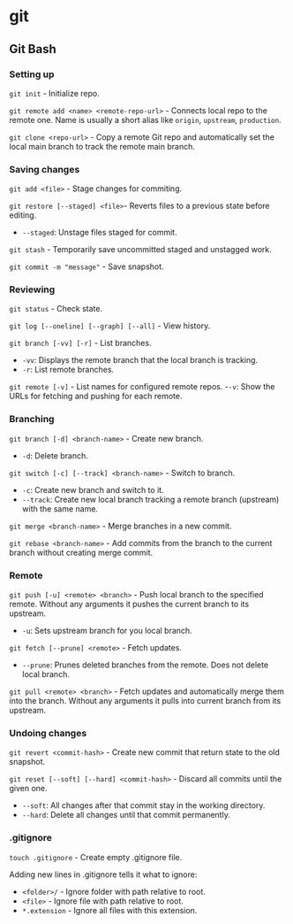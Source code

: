 # git

## Git Bash

### Setting up

`git init` - Initialize repo.

`git remote add <name> <remote-repo-url>` - Connects local repo to the remote one. Name is usually a short alias like `origin`, `upstream`, `production`.

`git clone <repo-url>` - Copy a remote Git repo and automatically set the local main branch to track the remote main branch.

### Saving changes

`git add <file>` - Stage changes for commiting.

`git restore [--staged] <file>`- Reverts files to a previous state before editing.
- `--staged`: Unstage files staged for commit.

`git stash` - Temporarily save uncommitted staged and unstagged work.

`git commit -m "message"` - Save snapshot.

### Reviewing

`git status` - Check state.

`git log [--oneline] [--graph] [--all]` - View history.

`git branch [-vv] [-r]` - List branches.  
- `-vv`: Displays the remote branch that the local branch is tracking.  
- `-r`: List remote branches.

`git remote [-v]` - List names for configured remote repos.
-`-v`: Show the URLs for fetching and pushing for each remote.


### Branching

`git branch [-d] <branch-name>` - Create new branch.
- `-d`: Delete branch.

`git switch [-c] [--track] <branch-name>` - Switch to branch.
- `-c`: Create new branch and switch to it.
- `--track`: Create new local branch tracking a remote branch (upstream) with the same name.

`git merge <branch-name>` - Merge branches in a new commit.

`git rebase <branch-name>` - Add commits from the branch to the current branch without creating merge commit.

### Remote

`git push [-u] <remote> <branch>` - Push local branch to the specified remote. Without any arguments it pushes the current branch to its upstream.
- `-u`: Sets upstream branch for you local branch.

`git fetch [--prune] <remote>` - Fetch updates.
- `--prune`: Prunes deleted branches from the remote. Does not delete local branch.

`git pull <remote> <branch>` - Fetch updates and automatically merge them into the branch. Without any arguments it pulls into current branch from its upstream.

### Undoing changes

`git revert <commit-hash>` - Create new commit that return state to the old snapshot.

`git reset [--soft] [--hard] <commit-hash>` - Discard all commits until the given one.
- `--soft`: All changes after that commit stay in the working directory.
- `--hard`: Delete all changes until that commit permanently.

### .gitignore

`touch .gitignore` - Create empty .gitignore file.

Adding new lines in .gitignore tells it what to ignore:
- `<folder>/` - Ignore folder with path relative to root.
- `<file>` - Ignore file with path relative to root.
- `*.extension` - Ignore all files with this extension. 